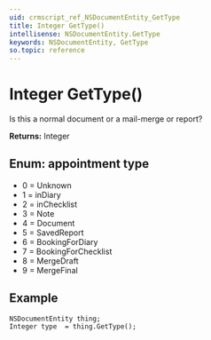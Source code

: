 ```yaml
---
uid: crmscript_ref_NSDocumentEntity_GetType
title: Integer GetType()
intellisense: NSDocumentEntity.GetType
keywords: NSDocumentEntity, GetType
so.topic: reference
---
```


# Integer GetType()

Is this a normal document or a mail-merge or report?

**Returns:** Integer

## Enum: appointment type

* 0 = Unknown
* 1 = inDiary
* 2 = inChecklist
* 3 = Note
* 4 = Document
* 5 = SavedReport
* 6 = BookingForDiary
* 7 = BookingForChecklist
* 8 = MergeDraft
* 9 = MergeFinal

## Example

```crmscript
NSDocumentEntity thing;
Integer type  = thing.GetType();
```
